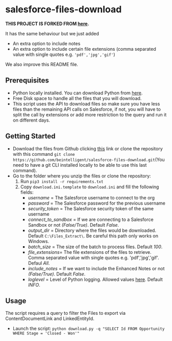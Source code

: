 # salesforce-files-download
**THIS PROJECT IS FORKED FROM [here](https://github.com/snorf/salesforce-files-download).**

It has the same behaviour but we just added 
  - An extra option to include notes
  - An extra option to include certain file extensions (comma separated value with single quotes e.g. `'pdf','jpg','gif'`)

We also improve this README file.

## Prerequisites
- Python locally installed. You can download Python from [here](https://www.python.org/downloads/).
- Free Disk space to handle all the files that you will download.
- This script uses the API to download files so make sure you have less files than the remaining API calls on Salesforce, if not, you will have to split the call by extensions or add more restriction to the query and run it on different days.

## Getting Started
- Download the files from Github clicking [this](https://github.com/beintelligent/salesforce-files-download/archive/master.zip) link or clone the repository with this command `git clone https://github.com/beintelligent/salesforce-files-download.git`(You need to have a git CLI installed locally to be able to use this last command).
- Go to the folder where you unzip the files or clone the repository:
    1. Run `pip3 install -r requirements.txt`
    2. Copy `download.ini.template` to `download.ini` and fill the following fields:
        - _username_ = The Salesforce username to connect to the org
        - _password_ = The Salesforce password for the previous username
        - _security_token_ = The Salesforce security token of the same username
        - _connect_to_sandbox_ = If we are connecting to a Salesforce Sandbox or not _(False/True)_. Default _False_.
        - _output_dir_ = Directory where the files would be downloaded. Default `C:\Files_Extract\`. Be careful this path only works on Windows.
        - _batch_size_ = The size of the batch to process files. Default _100_.
        - _file_extensions_= The file extensions of the files to retrieve. Comma separated value with single quotes e.g. 'pdf','jpg','gif'. Defaul _All_.
        - _include_notes_ = If we want to include the Enhanced Notes or not _(False/True)_. Default _False_.
        - _loglevel_ = Level of Python logging. Allowed values [here](https://docs.python.org/3/library/logging.html#logging-levels). Default _INFO_.

## Usage
The script requires a query to filter the Files to export via ContentDocumentLink and LinkedEntityId.

- Launch the script:
    `python download.py -q "SELECT Id FROM Opportunity WHERE Stage = 'Closed - Won'"`